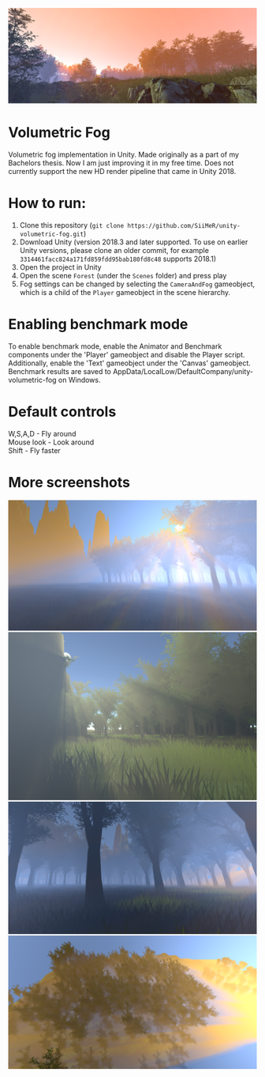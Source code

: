 ![Fog result 2019 dec.](docs/images/fogresult4.png?raw=true "")  

# Volumetric Fog
Volumetric fog implementation in Unity. Made originally as a part of my Bachelors thesis. Now I am just improving it in my free time. Does not currently support the new HD render pipeline that came in Unity 2018.

# How to run:
1. Clone this repository (`git clone https://github.com/SiiMeR/unity-volumetric-fog.git`)  
2. Download Unity (version 2018.3 and later supported. To use on earlier Unity versions, please clone an older commit, for example `3314461facc824a171fd859fdd95bab180fd8c48` supports 2018.1)
3. Open the project in Unity
4. Open the scene `Forest` (under the `Scenes` folder) and press play
5. Fog settings can be changed by selecting the `CameraAndFog` gameobject, which is a child of the `Player` gameobject in the scene hierarchy.

# Enabling benchmark mode
To enable benchmark mode, enable the Animator and Benchmark components under the 'Player' gameobject and disable the Player script. Additionally, enable the 'Text' gameobject under the 'Canvas' gameobject. Benchmark results are saved to AppData/LocalLow/DefaultCompany/unity-volumetric-fog on Windows.

# Default controls
W,S,A,D - Fly around  
Mouse look - Look around  
Shift - Fly faster  

# More screenshots
![Fog result image 1](docs/images/fogresult1.PNG?raw=true "")
![Fog result 2019 jan.](docs/images/Fogresult2019.png?raw=true "")  
![Fog result image 2](docs/images/fogresult2.PNG?raw=true "")
![Fog result image 3](docs/images/fogresult3.PNG?raw=true "")
